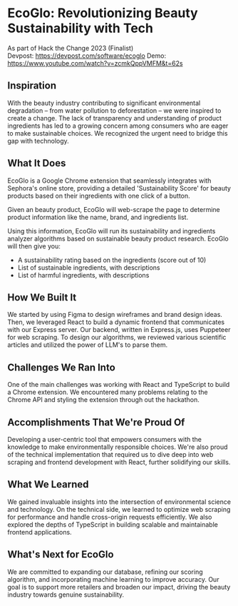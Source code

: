 # EcoGlo: Revolutionizing Beauty Sustainability with Tech 
As part of Hack the Change 2023 (Finalist)\
Devpost: https://devpost.com/software/ecoglo
Demo: https://www.youtube.com/watch?v=zcmkQppVMFM&t=62s

## Inspiration

With the beauty industry contributing to significant environmental degradation – from water pollution to deforestation – we were inspired to create a change. The lack of transparency and understanding of product ingredients has led to a growing concern among consumers who are eager to make sustainable choices. We recognized the urgent need to bridge this gap with technology.

## What It Does

EcoGlo is a Google Chrome extension that seamlessly integrates with Sephora's online store, providing a detailed 'Sustainability Score' for beauty products based on their ingredients with one click of a button.

Given an beauty product, EcoGlo will web-scrape the page to determine product information like the name, brand, and ingredients list.

Using this information, EcoGlo will run its sustainability and ingredients analyzer algorithms based on sustainable beauty product research. EcoGlo will then give you:

 - A sustainability rating based on the ingredients (score out of 10)
 - List of sustainable ingredients, with descriptions
 - List of harmful ingredients, with descriptions

## How We Built It

We started by using Figma to design wireframes and brand design ideas. Then, we leveraged React to build a dynamic frontend that communicates with our Express server. Our backend, written in Express.js, uses Puppeteer for web scraping. To design our algorithms, we reviewed various scientific articles and utilized the power of LLM's to parse them.

## Challenges We Ran Into

One of the main challenges was working with React and TypeScript to build a Chrome extension. We encountered many problems relating to the Chrome API and styling the extension through out the hackathon.

## Accomplishments That We're Proud Of

Developing a user-centric tool that empowers consumers with the knowledge to make environmentally responsible choices. We're also proud of the technical implementation that required us to dive deep into web scraping and frontend development with React, further solidifying our skills.

## What We Learned

We gained invaluable insights into the intersection of environmental science and technology. On the technical side, we learned to optimize web scraping for performance and handle cross-origin requests efficiently. We also explored the depths of TypeScript in building scalable and maintainable frontend applications.

## What's Next for EcoGlo

We are committed to expanding our database, refining our scoring algorithm, and incorporating machine learning to improve accuracy. Our goal is to support more retailers and broaden our impact, driving the beauty industry towards genuine sustainability.
